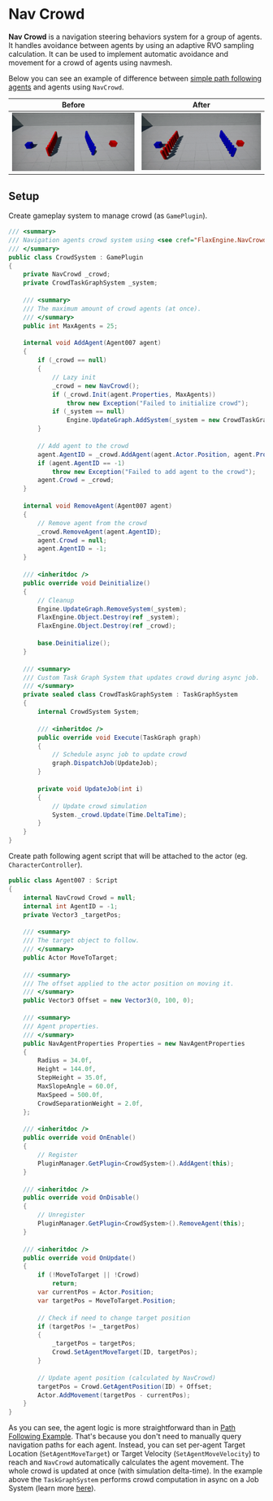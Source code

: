 # Nav Crowd

**Nav Crowd** is a navigation steering behaviors system for a group of agents. It handles avoidance between agents by using an adaptive RVO sampling calculation. It can be used to implement automatic avoidance and movement for a crowd of agents using navmesh.

Below you can see an example of difference between [simple path following agents](tutorials/path-following.md) and agents using `NavCrowd`.

| Before | After |
|--------|--------|
| ![Without Crowd](media/nav-agents-crowd-before.gif) | ![With Crowd](media/nav-agents-crowd-after.gif) |

## Setup

Create gameplay system to manage crowd (as `GamePlugin`).

```cs
/// <summary>
/// Navigation agents crowd system using <see cref="FlaxEngine.NavCrowd"/>.
/// </summary>
public class CrowdSystem : GamePlugin
{
    private NavCrowd _crowd;
    private CrowdTaskGraphSystem _system;

    /// <summary>
    /// The maximum amount of crowd agents (at once).
    /// </summary>
    public int MaxAgents = 25;

    internal void AddAgent(Agent007 agent)
    {
        if (_crowd == null)
        {
            // Lazy init
            _crowd = new NavCrowd();
            if (_crowd.Init(agent.Properties, MaxAgents))
                throw new Exception("Failed to initialize crowd");
            if (_system == null)
                Engine.UpdateGraph.AddSystem(_system = new CrowdTaskGraphSystem { System = this });
        }

        // Add agent to the crowd
        agent.AgentID = _crowd.AddAgent(agent.Actor.Position, agent.Properties);
        if (agent.AgentID == -1)
            throw new Exception("Failed to add agent to the crowd");
        agent.Crowd = _crowd;
    }

    internal void RemoveAgent(Agent007 agent)
    {
        // Remove agent from the crowd
        _crowd.RemoveAgent(agent.AgentID);
        agent.Crowd = null;
        agent.AgentID = -1;
    }

    /// <inheritdoc />
    public override void Deinitialize()
    {
        // Cleanup
        Engine.UpdateGraph.RemoveSystem(_system);
        FlaxEngine.Object.Destroy(ref _system);
        FlaxEngine.Object.Destroy(ref _crowd);

        base.Deinitialize();
    }
    
    /// <summary>
    /// Custom Task Graph System that updates crowd during async job.
    /// </summary>
    private sealed class CrowdTaskGraphSystem : TaskGraphSystem
    {
        internal CrowdSystem System;

        /// <inheritdoc />
        public override void Execute(TaskGraph graph)
        {
            // Schedule async job to update crowd
            graph.DispatchJob(UpdateJob);
        }

        private void UpdateJob(int i)
        {
            // Update crowd simulation
            System._crowd.Update(Time.DeltaTime);
        }
    }
}
```

Create path following agent script that will be attached to the actor (eg. `CharacterController`).

```cs
public class Agent007 : Script
{
    internal NavCrowd Crowd = null;
    internal int AgentID = -1;
    private Vector3 _targetPos;

    /// <summary>
    /// The target object to follow.
    /// </summary>
    public Actor MoveToTarget;

    /// <summary>
    /// The offset applied to the actor position on moving it.
    /// </summary>
    public Vector3 Offset = new Vector3(0, 100, 0);

    /// <summary>
    /// Agent properties.
    /// </summary>
    public NavAgentProperties Properties = new NavAgentProperties
    {
        Radius = 34.0f,
        Height = 144.0f,
        StepHeight = 35.0f,
        MaxSlopeAngle = 60.0f,
        MaxSpeed = 500.0f,
        CrowdSeparationWeight = 2.0f,
    };

    /// <inheritdoc />
    public override void OnEnable()
    {
        // Register
        PluginManager.GetPlugin<CrowdSystem>().AddAgent(this);
    }

    /// <inheritdoc />
    public override void OnDisable()
    {
        // Unregister
        PluginManager.GetPlugin<CrowdSystem>().RemoveAgent(this);
    }

    /// <inheritdoc />
    public override void OnUpdate()
    {
        if (!MoveToTarget || !Crowd)
            return;
        var currentPos = Actor.Position;
        var targetPos = MoveToTarget.Position;

        // Check if need to change target position
        if (targetPos != _targetPos)
        {
            _targetPos = targetPos;
            Crowd.SetAgentMoveTarget(ID, targetPos);
        }

        // Update agent position (calculated by NavCrowd)
        targetPos = Crowd.GetAgentPosition(ID) + Offset;
        Actor.AddMovement(targetPos - currentPos);
    }
}
```

As you can see, the agent logic is more straightforward than in [Path Following Example](tutorials/path-following.md). That's because you don't need to manually query navigation paths for each agent. Instead, you can set per-agent Target Location (`SetAgentMoveTarget`) or Target Velocity (`SetAgentMoveVelocity`) to reach and `NavCrowd` automatically calculates the agent movement. The whole crowd is updated at once (with simulation delta-time). In the example above the `TaskGraphSystem` performs crowd computation in async on a Job System (learn more [here](../scripting/advanced/multithreading.md)).
